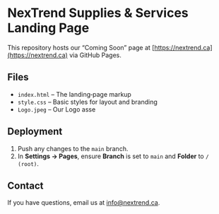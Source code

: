 # NexTrend Supplies & Services Landing Page

This repository hosts our “Coming Soon” page at [https://nextrend.ca](https://nextrend.ca) via GitHub Pages.

## Files

- `index.html` – The landing‐page markup  
- `style.css` – Basic styles for layout and branding  
- `Logo.jpeg` – Our Logo asse

## Deployment

1. Push any changes to the `main` branch.  
2. In **Settings → Pages**, ensure **Branch** is set to `main` and **Folder** to `/ (root)`.

## Contact

If you have questions, email us at <info@nextrend.ca>.
